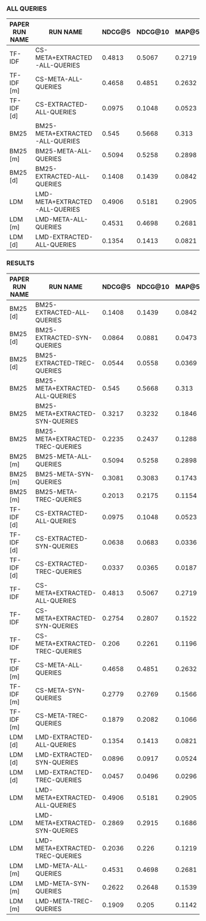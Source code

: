 ### ALL QUERIES

|PAPER RUN NAME| RUN NAME                         |       NDCG@5 |       NDCG@10 |       MAP@5 |       MAP@10 |
|--------------|----------------------------------|--------------|---------------|-------------|--------------|
| TF-IDF       | CS-META+EXTRACTED-ALL-QUERIES    |       0.4813 |        0.5067 |      0.2719 |       0.3686 |
| TF-IDF [m]   | CS-META-ALL-QUERIES              |       0.4658 |        0.4851 |      0.2632 |       0.3515 |
| TF-IDF [d]   | CS-EXTRACTED-ALL-QUERIES         |       0.0975 |        0.1048 |      0.0523 |       0.0633 |
| BM25         | BM25-META+EXTRACTED-ALL-QUERIES  |       0.545  |        0.5668 |      0.313  |       0.4205 |
| BM25 [m]     | BM25-META-ALL-QUERIES            |       0.5094 |        0.5258 |      0.2898 |       0.3856 |
| BM25 [d]     | BM25-EXTRACTED-ALL-QUERIES       |       0.1408 |        0.1439 |      0.0842 |       0.0954 |
| LDM          | LMD-META+EXTRACTED-ALL-QUERIES   |       0.4906 |        0.5181 |      0.2905 |       0.3801 |
| LDM [m]      | LMD-META-ALL-QUERIES             |       0.4531 |        0.4698 |      0.2681 |       0.3452 |
| LDM [d]      | LMD-EXTRACTED-ALL-QUERIES        |       0.1354 |        0.1413 |      0.0821 |       0.0937 |

### RESULTS

|PAPER RUN NAME| RUN NAME                         |       NDCG@5 |       NDCG@10 |       MAP@5 |       MAP@10 |
|--------------|----------------------------------|--------------|---------------|-------------|--------------|
| BM25 [d]     | BM25-EXTRACTED-ALL-QUERIES       |       0.1408 |        0.1439 |      0.0842 |       0.0954 |
| BM25 [d]     | BM25-EXTRACTED-SYN-QUERIES       |       0.0864 |        0.0881 |      0.0473 |       0.0552 |
| BM25 [d]     | BM25-EXTRACTED-TREC-QUERIES      |       0.0544 |        0.0558 |      0.0369 |       0.0402 |
| BM25         | BM25-META+EXTRACTED-ALL-QUERIES  |       0.545  |        0.5668 |      0.313  |       0.4205 |
| BM25         | BM25-META+EXTRACTED-SYN-QUERIES  |       0.3217 |        0.3232 |      0.1846 |       0.2402 |
| BM25         | BM25-META+EXTRACTED-TREC-QUERIES |       0.2235 |        0.2437 |      0.1288 |       0.1805 |
| BM25 [m]     | BM25-META-ALL-QUERIES            |       0.5094 |        0.5258 |      0.2898 |       0.3856 |
| BM25 [m]     | BM25-META-SYN-QUERIES            |       0.3081 |        0.3083 |      0.1743 |       0.226  |
| BM25 [m]     | BM25-META-TREC-QUERIES           |       0.2013 |        0.2175 |      0.1154 |       0.1596 |
| TF-IDF [d]   | CS-EXTRACTED-ALL-QUERIES         |       0.0975 |        0.1048 |      0.0523 |       0.0633 |
| TF-IDF [d]   | CS-EXTRACTED-SYN-QUERIES         |       0.0638 |        0.0683 |      0.0336 |       0.0411 |
| TF-IDF [d]   | CS-EXTRACTED-TREC-QUERIES        |       0.0337 |        0.0365 |      0.0187 |       0.0222 |
| TF-IDF       | CS-META+EXTRACTED-ALL-QUERIES    |       0.4813 |        0.5067 |      0.2719 |       0.3686 |
| TF-IDF       | CS-META+EXTRACTED-SYN-QUERIES    |       0.2754 |        0.2807 |      0.1522 |       0.2014 |
| TF-IDF       | CS-META+EXTRACTED-TREC-QUERIES   |       0.206  |        0.2261 |      0.1196 |       0.1673 |
| TF-IDF [m]   | CS-META-ALL-QUERIES              |       0.4658 |        0.4851 |      0.2632 |       0.3515 |
| TF-IDF [m]   | CS-META-SYN-QUERIES              |       0.2779 |        0.2769 |      0.1566 |       0.2003 |
| TF-IDF [m]   | CS-META-TREC-QUERIES             |       0.1879 |        0.2082 |      0.1066 |       0.1512 |
| LDM [d]      | LMD-EXTRACTED-ALL-QUERIES        |       0.1354 |        0.1413 |      0.0821 |       0.0937 |
| LDM [d]      | LMD-EXTRACTED-SYN-QUERIES        |       0.0896 |        0.0917 |      0.0524 |       0.0597 |
| LDM [d]      | LMD-EXTRACTED-TREC-QUERIES       |       0.0457 |        0.0496 |      0.0296 |       0.0339 |
| LDM          | LMD-META+EXTRACTED-ALL-QUERIES   |       0.4906 |        0.5181 |      0.2905 |       0.3801 |
| LDM          | LMD-META+EXTRACTED-SYN-QUERIES   |       0.2869 |        0.2915 |      0.1686 |       0.2129 |
| LDM          | LMD-META+EXTRACTED-TREC-QUERIES  |       0.2036 |        0.226  |      0.1219 |       0.167  |
| LDM [m]      | LMD-META-ALL-QUERIES             |       0.4531 |        0.4698 |      0.2681 |       0.3452 |
| LDM [m]      | LMD-META-SYN-QUERIES             |       0.2622 |        0.2648 |      0.1539 |       0.1933 |
| LDM [m]      | LMD-META-TREC-QUERIES            |       0.1909 |        0.205  |      0.1142 |       0.1518 |
